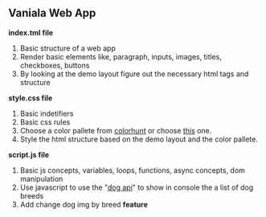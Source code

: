 ## Vaniala Web App

**index.tml file**

1.  Basic structure of a web app
2.  Render basic elements like, paragraph, inputs, images, titles, checkboxes, buttons
3.  By looking at the demo layout figure out the necessary html tags and structure

**style.css file**

1.  Basic indetifiers
2.  Basic css rules
3.  Choose a color pallete from [colorhunt](https://colorhunt.co) or choose [this](https://colorhunt.co/palette/ffe3a9ffc3c3ff8c8cff5d5d) one.
4.  Style the html structure based on the demo layout and the color pallete.

**script.js file**

1.  Basic js concepts, variables, loops, functions, async concepts, dom manipulation
2.  Use javascript to use the "[dog api](https://dog.ceo/dog-api/documentation/breed)" to show in console the a list of dog breeds
3.  Add change dog img by breed **feature**
